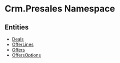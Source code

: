 ﻿---
uid: Crm.Presales
---
# Crm.Presales Namespace

## Entities
- [Deals](Crm.Presales.Deals.md)  
- [OfferLines](Crm.Presales.OfferLines.md)  
- [Offers](Crm.Presales.Offers.md)  
- [OffersOptions](Crm.Presales.OffersOptions.md)  

